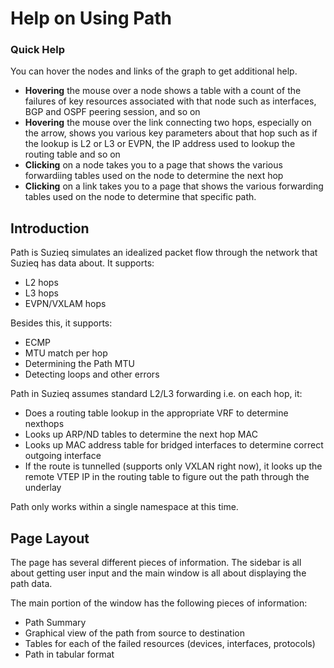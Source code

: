 
# Help on Using Path

### Quick Help

You can hover the nodes and links of the graph to get additional help. 

* **Hovering** the mouse over a node shows a table with a count of the failures of key resources associated with that node such as interfaces, BGP and OSPF peering session, and so on
* **Hovering** the mouse over the link connecting two hops, especially on the arrow, shows you various key parameters about that hop such as if the lookup is L2 or L3 or EVPN, the IP address used to lookup the routing table and so on
* **Clicking** on a node takes you to a page that shows the various forwardiing tables used on the node to determine the next hop
* **Clicking** on a link takes you to a page that shows the various forwarding tables used on the node to determine that specific path.

## Introduction

Path is Suzieq simulates an idealized packet flow through the network that Suzieq has data about. It supports:
* L2 hops
* L3 hops
* EVPN/VXLAM hops

Besides this, it supports:
* ECMP
* MTU match per hop
* Determining the Path MTU
* Detecting loops and other errors

Path in Suzieq assumes standard L2/L3 forwarding i.e. on each hop, it:
* Does a routing table lookup in the appropriate VRF to determine nexthops
* Looks up ARP/ND tables to determine the next hop MAC 
* Looks up MAC address table for bridged interfaces to determine correct outgoing interface
* If the route is tunnelled (supports only VXLAN right now), it looks up the remote VTEP IP in the routing table to figure out the path through the underlay

Path only works within a single namespace at this time.

## Page Layout

The page has several different pieces of information. The sidebar is all about getting user input and the main window is all about displaying the path data.

The main portion of the window has the following pieces of information:

* Path Summary
* Graphical view of the path from source to destination
* Tables for each of the failed resources (devices, interfaces, protocols)
* Path in tabular format


